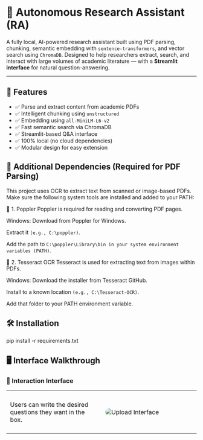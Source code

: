 # 🧠 Autonomous Research Assistant (RA)

A fully local, AI-powered research assistant built using PDF parsing, chunking, semantic embedding with `sentence-transformers`, and vector search using `ChromaDB`. Designed to help researchers extract, search, and interact with large volumes of academic literature — with a **Streamlit interface** for natural question-answering.

---

## 🚀 Features

- ✅ Parse and extract content from academic PDFs
- ✅ Intelligent chunking using `unstructured`
- ✅ Embedding using `all-MiniLM-L6-v2`
- ✅ Fast semantic search via ChromaDB
- ✅ Streamlit-based Q&A interface
- ✅ 100% local (no cloud dependencies)
- ✅ Modular design for easy extension

## 🔧 Additional Dependencies (Required for PDF Parsing)

This project uses OCR to extract text from scanned or image-based PDFs. Make sure the following system tools are installed and added to your PATH:

📌 1. Poppler
Poppler is required for reading and converting PDF pages.

Windows: Download from Poppler for Windows.

Extract it `(e.g., C:\poppler)`.

Add the path to `C:\poppler\Library\bin in your system environment variables (PATH)`.

📌 2. Tesseract OCR
Tesseract is used for extracting text from images within PDFs.

Windows: Download the installer from Tesseract GitHub.

Install to a known location `(e.g., C:\Tesseract-OCR)`.

Add that folder to your PATH environment variable.

## 🛠️ Installation
pip install -r requirements.txt

## 🖥 Interface Walkthrough

### 🧪 Interaction Interface

<table>
  <tr>
    <td style="width: 50%; vertical-align: top; padding: 10px;">
      <p>
        Users can write the desired questions they want in the box. 
      </p>
    </td>
    <td style="width: 50%; padding: 10px;">
      <img src="https://github.com/user-attachments/assets/b2293920-a66a-4a16-8e9d-77f698b72369" alt="Upload Interface" style="max-width: 100%; border-radius: 10px;" />
    </td>
  </tr>
</table>
